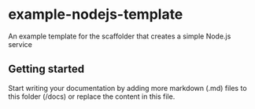 # example-nodejs-template

An example template for the scaffolder that creates a simple Node.js service

## Getting started

Start writing your documentation by adding more markdown (.md) files to this
folder (/docs) or replace the content in this file.